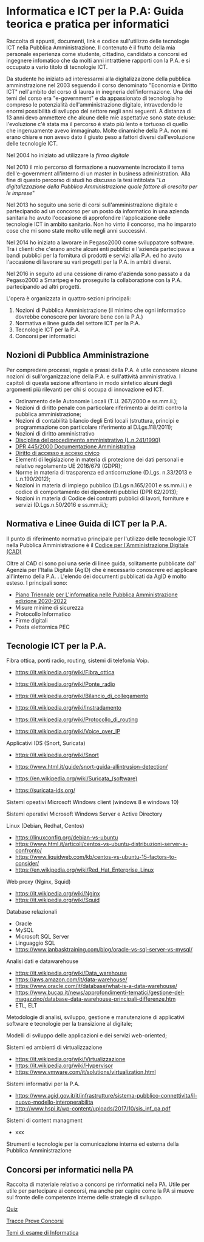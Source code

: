 # Informatica e ICT per la P.A: Guida teorica e pratica per informatici
Raccolta di appunti, documenti, link e codice sull'utilizzo delle tecnologie ICT nella Pubblica Amministrazione. Il contenuto è il frutto della mia personale esperienza come studente, cittadino, candidato a concorsi ed ingegnere infomatico che da molti anni intrattiene rapporti con la P.A. e si occupato a vario titolo di tecnologie ICT.

Da studente ho iniziato ad interessarmi alla digitalizzaizone della pubblica amminstrazione nel 2003 seguendo il corso denominato "Economia e Diritto ICT" nell'ambito del corso di laurea in inegneria dell'informazione. Una dei temi del corso era "e-government" e da appassionato di tecnologia ho compreso le potenzialità dell'amministrazione digitale, intravedendo le enormi possibilità di sviluppo del settore negli anni seguenti. A distanza di 13 anni devo ammettere che alcune delle mie aspettative sono state deluse: l'evoluzione c'è stata ma il percorso è stato più lento e tortuoso di quello che ingenuamente avevo immaginato. Molte dinamiche della P.A. non mi erano chiare e non avevo dato il giusto peso a fattori diversi dall'evoluzione delle tecnologie ICT.

Nel 2004 ho iniziato ad utilizzare la *firma digitale*

Nel 2010 il mio percorso di formazione a nuovamente incrociato il tema dell'e-government all'interno di un master in business administration. Alla fine di questo percorso di studi ho discusso la tesi intitolata "*La digitalizzazione della Pubblica Amministrazione quale fattore di crescita per le imprese*"

Nel 2013 ho seguito una serie di corsi sull'amministrazione digitale e partecipando ad un concorso per un posto da informatico in una azienda sanitaria ho avuto l'occasione di approfondire l'applicazione delle tecnologie ICT in ambito sanitario. Non ho vinto il concorso, ma ho imparato cose che mi sono state molto utile negli anni successivi.

Nel 2014 ho iniziato a lavorare in Pegaso2000 come sviluppatore software. Tra i clienti che c'erano anche alcuni enti pubblici e l'azienda partecipava a bandi pubblici per la fornitura di prodotti e servizi alla P.A. ed ho avuto l'accasione di lavorare su vari progetti per la P.A. in ambiti diversi.

Nel 2016 in seguito ad una cessione di ramo d'azienda sono passato a da Pegaso2000 a Smartpeg e ho proseguito la collaborazione con la P.A. partecipando ad altri progetti.

L'opera è organizzata in quattro sezioni principali: 

1. Nozioni di Pubblica Amministrazione (il minimo che ogni informatico dovrebbe conoscere per lavorare bene con la P.A.)
2. Normativa e linee guida del settore ICT per la P.A.
3. Tecnologie ICT per la P.A.
4. Concorsi per informatici

## Nozioni di Pubblica Amministrazione

Per compredere processi, regole e prassi della P.A. è utile conoscere alcune nozioni di sull'organizzazione della P.A. e sull'attività amministrativa. I capitoli di questa sezione affrontano in modo sintetico alcuni degli argomenti più rilevanti per chi si occupa di innovazione ed ICT.

- Ordinamento delle Autonomie Locali (T.U. 267/2000 e ss.mm.ii.); 
- Nozioni di diritto penale con particolare riferimento ai delitti contro la pubblica amministrazione; 
- Nozioni di contabilità bilancio degli Enti locali (struttura, principi e programmazione con particolare riferimento al D.Lgs.118/2011); 
- Nozioni di diritto amministrativo 
- [Disciplina del procedimento amministrativo (L.n.241/1990)]( attivita_amministrativa/procedimento_amministrativo.md ) 
- [DPR 445/2000 Documentazione Amministrativa](attivita_amministrativa/dpr445_2000_documentazione_amministrativa.md)
- [Diritto di accesso e acceso civico](attivita_amministrativa/diritto_accesso_e_accesso_civico.md) 
- Elementi di legislazione in materia di protezione dei dati personali e relativo regolamento  UE 2016/679 (GDPR); 
- Norme in materia di trasparenza ed anticorruzione (D.Lgs. n.33/2013 e L.n.190/2012); 
- Nozioni in materia di impiego pubblico (D.Lgs n.165/2001 e ss.mm.ii.) e codice di comportamento dei dipendenti pubblici (DPR 62/2013); 
- Nozioni in materia di Codice dei contratti pubblici di lavori, forniture e servizi (D.Lgs.n.50/2016 e ss.mm.ii.); 

## Normativa e Linee Guida di ICT per la P.A.

Il punto di riferimento normativo principale per l'utilizzo delle tecnologie ICT nella Pubblica Amministrazione è il [Codice per l'Amministrazione Digitale (CAD)](codice_amministrazione_digitale/codice_amministrazione_digitale.md)

Oltre al CAD ci sono poi una serie di linee guida, solitamente pubblicate dal' Agenzia per l'Italia Digitale (AgID) che è necessario conoscrere ed applicare all'interno della P.A. . L'elendo dei documenti pubblicati da AgID è molto esteso. I principali sono:

- [Piano Triennale per L'informatica nelle Pubblica Amministrazione edizione 2020-2022](PianoTriennalePA/piano_triennale_agid_2020.md)
- Misure minime di sicurezza
- Protocollo Informatico
- Firme digitali
- Posta elettornica PEC

## Tecnologie ICT per la P.A.

Fibra ottica, ponti radio, routing, sistemi di telefonia Voip. 

- https://it.wikipedia.org/wiki/Fibra_ottica 
- https://it.wikipedia.org/wiki/Ponte_radio 
- https://it.wikipedia.org/wiki/Bilancio_di_collegamento 
- https://it.wikipedia.org/wiki/Instradamento 

- https://it.wikipedia.org/wiki/Protocollo_di_routing 
- https://it.wikipedia.org/wiki/Voice_over_IP 

Applicativi IDS (Snort, Suricata) 

- https://it.wikipedia.org/wiki/Snort 
- https://www.html.it/guide/snort-guida-allintrusion-detection/  

- https://en.wikipedia.org/wiki/Suricata_(software) 
- https://suricata-ids.org/ 

Sistemi opeativi Microsoft Windows client (windows 8 e windows 10)

Sistemi operativi Microsoft Windows Server e Active Directory

Linux (Debian, Redhat, Centos)

- https://linuxconfig.org/debian-vs-ubuntu 
- https://www.html.it/articoli/centos-vs-ubuntu-distribuzioni-server-a-confronto/ 
- https://www.liquidweb.com/kb/centos-vs-ubuntu-15-factors-to-consider/ 
- https://en.wikipedia.org/wiki/Red_Hat_Enterprise_Linux 

Web proxy (Nginx, Squid)

- https://it.wikipedia.org/wiki/Nginx 
- https://it.wikipedia.org/wiki/Squid 

Database relazionali

- Oracle
- MySQL
- Microsoft SQL Server
- Linguaggio SQL
- https://www.janbasktraining.com/blog/oracle-vs-sql-server-vs-mysql/  

Analisi dati e datawarehouse

- https://it.wikipedia.org/wiki/Data_warehouse 
- https://aws.amazon.com/it/data-warehouse/ 
- https://www.oracle.com/it/database/what-is-a-data-warehouse/ 
- https://www.bucap.it/news/approfondimenti-tematici/gestione-del-magazzino/database-data-warehouse-principali-differenze.htm 
- ETL, ELT

Metodologie di analisi, sviluppo, gestione e manutenzione di applicativi software e tecnologie per la transizione al digitale; 

Modelli di sviluppo delle  applicazioni e dei servizi web-oriented; 

Sistemi ed ambienti di virtualizzazione

- https://it.wikipedia.org/wiki/Virtualizzazione 
- https://it.wikipedia.org/wiki/Hypervisor 
- https://www.vmware.com/it/solutions/virtualization.html 

Sistemi informativi per la P.A.

- https://www.agid.gov.it/it/infrastrutture/sistema-pubblico-connettivita/il-nuovo-modello-interoperabilita 
- http://www.hspi.it/wp-content/uploads/2017/10/sis_inf_pa.pdf 

Sistemi di content managment

- xxx

Strumenti e tecnologie per la comunicazione interna ed esterna della Pubblica Amministrazione

## Concorsi per informatici nella PA 

Raccolta di materiale relativo a concorsi pe rinformatici nella PA. Utile per utile per partecipare ai concorsi, ma anche per capire come la PA si muove sul fronte delle competenze interne delle strategie di sviluppo.

[Quiz](Quiz_Concorsi)

[Tracce Prove Concorsi](Tracce_Prove_Concorsi)

[Temi di esame di Informatica](Temi_Esame_Informatica)



